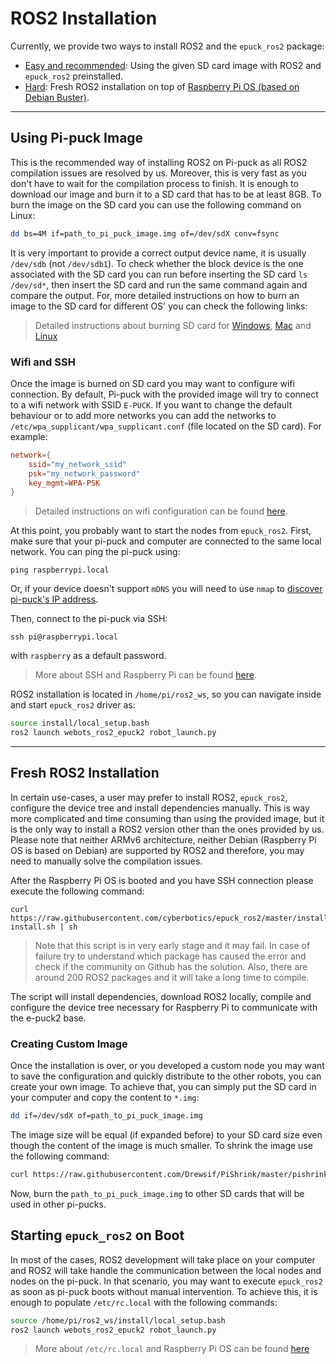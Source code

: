 # ROS2 Installation

Currently, we provide two ways to install ROS2 and the `epuck_ros2` package:
- [Easy and recommended](#using-pi-puck-image): Using the given SD card image with ROS2 and `epuck_ros2` preinstalled.
- [Hard](#fresh-ros2-installation): Fresh ROS2 installation on top of [Raspberry Pi OS (based on Debian Buster)](https://www.raspberrypi.org/downloads/raspberry-pi-os/).

---

## Using Pi-puck Image
This is the recommended way of installing ROS2 on Pi-puck as all ROS2 compilation issues are resolved by us.
Moreover, this is very fast as you don't have to wait for the compilation process to finish.
It is enough to download our image and burn it to a SD card that has to be at least 8GB.
To burn the image on the SD card you can use the following command on Linux:
```bash
dd bs=4M if=path_to_pi_puck_image.img of=/dev/sdX conv=fsync
```
It is very important to provide a correct output device name, it is usually `/dev/sdb` (not `/dev/sdb1`).
To check whether the block device is the one associated with the SD card you can run before inserting the SD card `ls /dev/sd*`, then insert the SD card and run the same command again and compare the output.
For, more detailed instructions on how to burn an image to the SD card for different OS' you can check the following links:

> Detailed instructions about burning SD card for 
[Windows](https://www.raspberrypi.org/documentation/installation/installing-images/windows.md),
[Mac](https://www.raspberrypi.org/documentation/installation/installing-images/mac.md) and 
[Linux](https://www.raspberrypi.org/documentation/installation/installing-images/linux.md)

### Wifi and SSH
Once the image is burned on SD card you may want to configure wifi connection.
By default, Pi-puck with the provided image will try to connect to a wifi network with SSID `E-PUCK`.
If you want to change the default behaviour or to add more networks you can add the networks to `/etc/wpa_supplicant/wpa_supplicant.conf` (file located on the SD card).
For example:
```conf
network={
    ssid="my_network_ssid"
    psk="my_network_password"
    key_mgmt=WPA-PSK
}
```
> Detailed instructions on wifi configuration can be found [here](https://www.raspberrypi.org/documentation/configuration/wireless/wireless-cli.md).

At this point, you probably want to start the nodes from `epuck_ros2`.
First, make sure that your pi-puck and computer are connected to the same local network.
You can ping the pi-puck using:
```
ping raspberrypi.local
```
Or, if your device doesn't support `mDNS` you will need to use `nmap` to [discover pi-puck's IP address](https://www.raspberrypi.org/documentation/remote-access/ip-address.md).

Then, connect to the pi-puck via SSH:
```
ssh pi@raspberrypi.local
```
with `raspberry` as a default password.

> More about SSH and Raspberry Pi can be found [here](https://www.raspberrypi.org/documentation/remote-access/ssh/).

ROS2 installation is located in `/home/pi/ros2_ws`, so you can navigate inside and start `epuck_ros2` driver as:
```bash
source install/local_setup.bash
ros2 launch webots_ros2_epuck2 robot_launch.py
```

---

## Fresh ROS2 Installation
In certain use-cases, a user may prefer to install ROS2, `epuck_ros2`, configure the device tree and install dependencies manually.
This is way more complicated and time consuming than using the provided image, but it is the only way to install a ROS2 version other than the ones provided by us.
Please note that neither ARMv6 architecture, neither Debian (Raspberry Pi OS is based on Debian) are supported by ROS2 and therefore, you may need to manually solve the compilation issues.

After the Raspberry Pi OS is booted and you have SSH connection please execute the following command:
```
curl https://raw.githubusercontent.com/cyberbotics/epuck_ros2/master/installation/ros-install.sh | sh
```
> Note that this script is in very early stage and it may fail.
In case of failure try to understand which package has caused the error and check if the community on Github has the solution.
Also, there are around 200 ROS2 packages and it will take a long time to compile.

The script will install dependencies, download ROS2 locally, compile and configure the device tree necessary for Raspberry Pi to communicate with the e-puck2 base.

### Creating Custom Image

Once the installation is over, or you developed a custom node you may want to save the configuration and quickly distribute to the other robots, you can create your own image.
To achieve that, you can simply put the SD card in your computer and copy the content to `*.img`:
```bash
dd if=/dev/sdX of=path_to_pi_puck_image.img
```
The image size will be equal (if expanded before) to your SD card size even though the content of the image is much smaller.
To shrink the image use the following command:
```bash
curl https://raw.githubusercontent.com/Drewsif/PiShrink/master/pishrink.sh | sudo bash -s -- path_to_pi_puck_image.img
```

Now, burn the `path_to_pi_puck_image.img` to other SD cards that will be used in other pi-pucks.

## Starting `epuck_ros2` on Boot
In most of the cases, ROS2 development will take place on your computer and ROS2 will take handle the communication between the local nodes and nodes on the pi-puck.
In that scenario, you may want to execute `epuck_ros2` as soon as pi-puck boots without manual intervention.
To achieve this, it is enough to populate `/etc/rc.local` with the following commands:
```bash
source /home/pi/ros2_ws/install/local_setup.bash
ros2 launch webots_ros2_epuck2 robot_launch.py
```
> More about `/etc/rc.local` and Raspberry Pi OS can be found [here](https://www.raspberrypi.org/documentation/linux/usage/rc-local.md)
